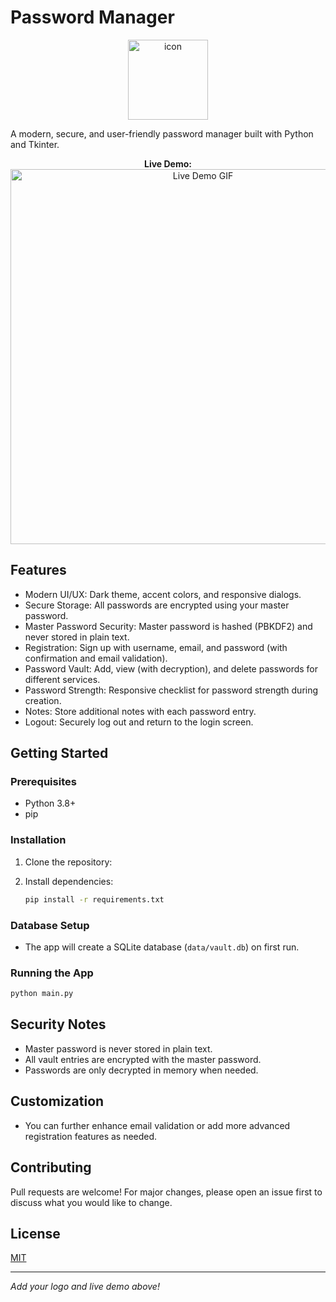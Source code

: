 # Password Manager

<!-- LOGO PLACEHOLDER -->
<p align="center">
  <img src="https://github.com/user-attachments/assets/a8bcccaa-3241-4cc6-9653-1470c7a43a17" alt="icon" width="128"/>
</p>

A modern, secure, and user-friendly password manager built with Python and Tkinter.

<!-- LIVE DEMO PLACEHOLDER -->
<p align="center">
  <b>Live Demo:</b><br>
  <img src="https://github.com/user-attachments/assets/7a7788f3-7275-4800-a2c8-efd7e1070bc2" alt="Live Demo GIF" width="600"/>
</p>

## Features

- Modern UI/UX: Dark theme, accent colors, and responsive dialogs.
- Secure Storage: All passwords are encrypted using your master password.
- Master Password Security: Master password is hashed (PBKDF2) and never stored in plain text.
- Registration: Sign up with username, email, and password (with confirmation and email validation).
- Password Vault: Add, view (with decryption), and delete passwords for different services.
- Password Strength: Responsive checklist for password strength during creation.
- Notes: Store additional notes with each password entry.
- Logout: Securely log out and return to the login screen.



## Getting Started

### Prerequisites

- Python 3.8+
- pip

### Installation

1. Clone the repository:

2. Install dependencies:
   ```sh
   pip install -r requirements.txt
   ```

### Database Setup

- The app will create a SQLite database (`data/vault.db`) on first run.

### Running the App

```sh
python main.py
```

## Security Notes

- Master password is never stored in plain text.
- All vault entries are encrypted with the master password.
- Passwords are only decrypted in memory when needed.

## Customization

- You can further enhance email validation or add more advanced registration features as needed.

## Contributing

Pull requests are welcome! For major changes, please open an issue first to discuss what you would like to change.

## License

[MIT](LICENSE)

---

_Add your logo and live demo above!_
